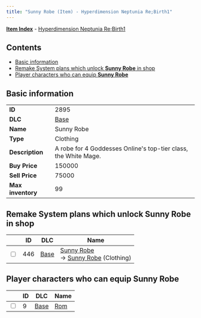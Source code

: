 ```yaml
---
title: "Sunny Robe (Item) - Hyperdimension Neptunia Re;Birth1"
---
```


[**Item Index**](/neptunia/rb1/item/index.html) - [Hyperdimension Neptunia Re;Birth1](/neptunia/rb1)

## Contents

- [Basic information](#basic-information)
- [Remake System plans which unlock **Sunny Robe** in shop](#remake-system-plans-which-unlock-sunny-robe-in-shop)
- [Player characters who can equip **Sunny Robe**](#player-characters-who-can-equip-sunny-robe)

## Basic information

|   |   |
| -- | -- |
| **ID** | 2895 |
| **DLC** | [Base](/neptunia/rb1/dlc/1-base.html) |
| **Name** | Sunny Robe |
| **Type** | Clothing |
| **Description** | A robe for 4 Goddesses Online's top-tier class, the White Mage. |
| **Buy Price** | 150000 |
| **Sell Price** | 75000 |
| **Max inventory** | 99 |


## Remake System plans which unlock **Sunny Robe** in shop

|    | ID | DLC | Name |
| -- | -- | --- | ---- |
| <input type="checkbox" id="rb1-remake-1-446" class="trackbox" /> | 446 | [Base](/neptunia/rb1/dlc/1-base.html) | [Sunny Robe](/neptunia/rb1/remake/1-446-sunny-robe.html)<br /> → [Sunny Robe](/neptunia/rb1/item/1-2895-sunny-robe.html) (Clothing) |


## Player characters who can equip **Sunny Robe**

|    | ID | DLC | Name |
| -- | -- | --- | ---- |
| <input type="checkbox" id="rb1-player-1-9" class="trackbox" /> | 9 | [Base](/neptunia/rb1/dlc/1-base.html) | [Rom](/neptunia/rb1/player/1-9-rom.html) |
